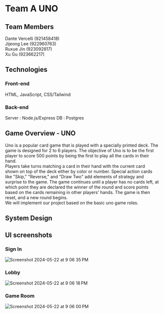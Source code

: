 # Team A UNO 

## Team Members
Dante Vercelli (921458418)
<br />
Jijeong Lee (922960763)
<br />
Ruxue Jin (923092817)
<br />
Xu Gu (923662217)
<br />


## Technologies 

### Front-end
HTML, JavaScript, CSS/Tailwind
### Back-end
Server : Node.js/Express
DB : Postgres


## Game Overview - UNO 
Uno is a popular card game that is played with a specially printed deck. The game is designed for 2 to 6 players. The objective of Uno is to be the first player to score 500 points by being the first to play all the cards in their hand. 
<br />
Players take turns matching a card in their hand with the current card shown on top of the deck either by color or number. Special action cards like "Skip," "Reverse," and "Draw Two" add elements of strategy and surprise to the game. The game continues until a player has no cards left, at which point they are declared the winner of the round and score points based on the cards remaining in other players' hands. The game is then reset, and a new round begins.
<br />
We will implement our project based on the basic uno game roles.


## System Design


## UI screenshots 

### Sign In
![Screenshot 2024-05-22 at 9 06 35 PM](https://github.com/sfsu-csc-667-spring-2024-roberts/term-project-team-a-uno/assets/47590587/24844368-ca96-4f7d-a359-b0c79fd1cac8)

### Lobby
![Screenshot 2024-05-22 at 9 06 18 PM](https://github.com/sfsu-csc-667-spring-2024-roberts/term-project-team-a-uno/assets/47590587/0d4d9909-9c4a-4f6d-8554-d1b5f2809a4d)

### Game Room
![Screenshot 2024-05-22 at 9 06 00 PM](https://github.com/sfsu-csc-667-spring-2024-roberts/term-project-team-a-uno/assets/47590587/463d518f-3be5-46da-b021-732d898909ef)

